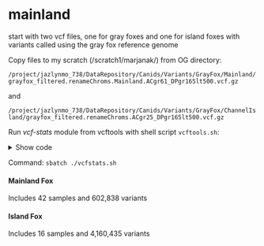 mainland
================

start with two vcf files, one for gray foxes and one for island foxes
with variants called using the gray fox reference genome

Copy files to my scratch (/scratch1/marjanak/) from OG directory:

`/project/jazlynmo_738/DataRepository/Canids/Variants/GrayFox/Mainland/grayfox_filtered.renameChroms.Mainland.ACgr61_DPgr165lt500.vcf.gz`

and

`/project/jazlynmo_738/DataRepository/Canids/Variants/GrayFox/ChannelIsland/grayfox_filtered.renameChroms.ACgr25_DPgr165lt500.vcf.gz`

Run *vcf-stats* module from vcftools with shell script `vcftools.sh`:  
<details>
<summary>
Show code
</summary>
<p>

``` bash
#!/bin/sh
#SBATCH --job-name=vcfmainland
#SBATCH --output=/scratch1/marjanak/vcfACgr61.out
#SBATCH --error=/scratch1/marjanak/vcfACgr61.err
#SBATCH --time=2:00:00
#SBATCH --ntasks=1
#SBATCH --cpus-per-task=4
#SBATCH --mem-per-cpu=8000MB
#SBATCH --mail-type=END,FAIL # notifications for job done & fail
#SBATCH --mail-user=marjanak@usc.edu

module load vcftools

vcf-stats grayfox_filtered.renameChroms.Mainland.ACgr61_DPgr165lt500.vcf.gz
```

</p>
</details>

Command: `sbatch ./vcfstats.sh`

#### Mainland Fox

Includes 42 samples and 602,838 variants

#### Island Fox

Includes 16 samples and 4,160,435 variants
